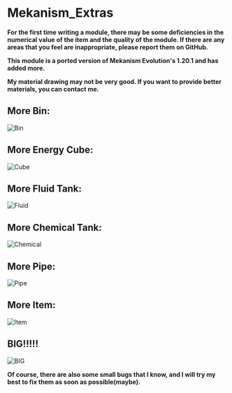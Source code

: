 # Mekanism_Extras

**For the first time writing a module, there may be some deficiencies in the numerical value of the item and the quality of the module. If there are any areas that you feel are inappropriate, please report them on GitHub.**

**This module is a ported version of Mekanism Evolution's 1.20.1 and has added more.**

**My material drawing may not be very good. If you want to provide better materials, you can contact me.**

## More Bin:

![Bin](C:\Users\10565\Desktop\Bin.jpg)

## More Energy Cube:

![Cube](C:\Users\10565\Desktop\Cube.jpg)

## More Fluid Tank:

![Fluid](C:\Users\10565\Desktop\Fluid.jpg)

## More Chemical Tank:

![Chemical](C:\Users\10565\Desktop\Chemical.jpg)

## More Pipe:

![Pipe](C:\Users\10565\Desktop\Pipe.jpg)

## More Item:

![Item](C:\Users\10565\Desktop\Item.jpg)

## BIG!!!!!

![BIG](C:\Users\10565\Desktop\BIG.png)

**Of course, there are also some small bugs that I know, and I will try my best to fix them as soon as possible(maybe).**